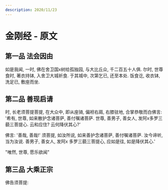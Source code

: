 ```yaml
---
description: 2020/11/23
---
```


# 金刚经 - 原文

## 第一品 法会因由

如是我闻, 一时, 佛在舍卫国x树给孤独园, 与大比丘众, 千二百五十人俱. 尔时, 世尊食时, 著衣持钵, 入舍卫大城祈食. 于其城中, 次第乞已, 还至本处. 饭食讫, 收衣钵, 洗足已, 敷座而坐.

## 第二品 善现启请

时, 长老须菩提菩提, 在大众中, 即从座骑, 偏袒右肩, 右膝驻地, 合掌恭敬而白佛言: '希有, 世尊, 如来散护念诸菩萨, 善付嘱诸菩萨. 世尊, 善男子, 善女人, 发阿x多罗三藐三菩提心. 云和应住? 云何降伏其心?'

佛言: '善哉, 善哉!' 须菩提, 如汝所说, 如来善护念诸菩萨, 善付嘱诸菩萨. 汝今谛听, 当为汝说. 善男子, 善女人, 发阿x 多罗三藐三菩提心, 应如是往, 如是降伏其心.'

"唯然, 世尊, 愿乐欲闻"

## 第三品 大乘正宗

佛告须菩提:

